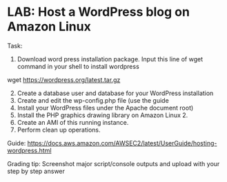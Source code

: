 # LAB:  Host a WordPress blog on Amazon Linux 

Task:

1. Download word press installation package.
Input this line of wget command in your shell to install wordpress 

wget https://wordpress.org/latest.tar.gz


2. Create a database user and database for your WordPress installation
3. Create and edit the wp-config.php file (use the guide
4. Install your WordPress files under the Apache document root)
5. Install the PHP graphics drawing library on Amazon Linux 2.
6. Create an AMI of this running instance.
7. Perform clean up operations.





Guide:
https://docs.aws.amazon.com/AWSEC2/latest/UserGuide/hosting-wordpress.html

Grading tip:  Screenshot major script/console outputs and upload with your step by step answer  


